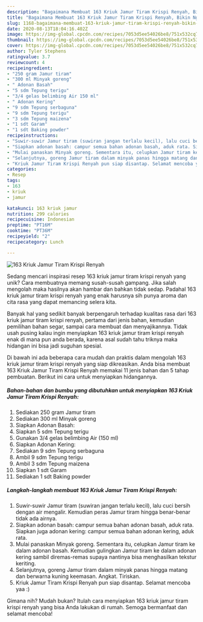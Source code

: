 ```yaml
---
description: "Bagaimana Membuat 163 Kriuk Jamur Tiram Krispi Renyah, Bikin Ngiler"
title: "Bagaimana Membuat 163 Kriuk Jamur Tiram Krispi Renyah, Bikin Ngiler"
slug: 1168-bagaimana-membuat-163-kriuk-jamur-tiram-krispi-renyah-bikin-ngiler
date: 2020-08-13T18:04:16.402Z
image: https://img-global.cpcdn.com/recipes/7053d5ee54026be8/751x532cq70/163-kriuk-jamur-tiram-krispi-renyah-foto-resep-utama.jpg
thumbnail: https://img-global.cpcdn.com/recipes/7053d5ee54026be8/751x532cq70/163-kriuk-jamur-tiram-krispi-renyah-foto-resep-utama.jpg
cover: https://img-global.cpcdn.com/recipes/7053d5ee54026be8/751x532cq70/163-kriuk-jamur-tiram-krispi-renyah-foto-resep-utama.jpg
author: Tyler Stephens
ratingvalue: 3.7
reviewcount: 4
recipeingredient:
- "250 gram Jamur tiram"
- "300 ml Minyak goreng"
- " Adonan Basah"
- "5 sdm Tepung terigu"
- "3/4 gelas belimbing Air 150 ml"
- " Adonan Kering"
- "9 sdm Tepung serbaguna"
- "9 sdm Tepung terigu"
- "3 sdm Tepung maizena"
- "1 sdt Garam"
- "1 sdt Baking powder"
recipeinstructions:
- "Suwir-suwir Jamur tiram (suwiran jangan terlalu kecil), lalu cuci bersih dengan air mengalir. Kemudian peras Jamur tiram hingga benar-benar tidak ada airnya."
- "Siapkan adonan basah: campur semua bahan adonan basah, aduk rata. Siapkan juga adonan kering: campur semua bahan adonan kering, aduk rata."
- "Mulai panaskan Minyak goreng. Sementara itu, celupkan Jamur tiram ke dalam adonan basah. Kemudian gulingkan Jamur tiram ke dalam adonan kering sambil diremas-remas supaya nantinya bisa menghasilkan tekstur keriting."
- "Selanjutnya, goreng Jamur tiram dalam minyak panas hingga matang dan berwarna kuning keemasan. Angkat. Tiriskan."
- "Kriuk Jamur Tiram Krispi Renyah pun siap disantap. Selamat mencoba yaa :)"
categories:
- Resep
tags:
- 163
- kriuk
- jamur

katakunci: 163 kriuk jamur 
nutrition: 299 calories
recipecuisine: Indonesian
preptime: "PT16M"
cooktime: "PT36M"
recipeyield: "2"
recipecategory: Lunch

---
```



![163 Kriuk Jamur Tiram Krispi Renyah](https://img-global.cpcdn.com/recipes/7053d5ee54026be8/751x532cq70/163-kriuk-jamur-tiram-krispi-renyah-foto-resep-utama.jpg)

Sedang mencari inspirasi resep 163 kriuk jamur tiram krispi renyah yang unik? Cara membuatnya memang susah-susah gampang. Jika salah mengolah maka hasilnya akan hambar dan bahkan tidak sedap. Padahal 163 kriuk jamur tiram krispi renyah yang enak harusnya sih punya aroma dan cita rasa yang dapat memancing selera kita.

Banyak hal yang sedikit banyak berpengaruh terhadap kualitas rasa dari 163 kriuk jamur tiram krispi renyah, pertama dari jenis bahan, kemudian pemilihan bahan segar, sampai cara membuat dan menyajikannya. Tidak usah pusing kalau ingin menyiapkan 163 kriuk jamur tiram krispi renyah enak di mana pun anda berada, karena asal sudah tahu triknya maka hidangan ini bisa jadi suguhan spesial.




Di bawah ini ada beberapa cara mudah dan praktis dalam mengolah 163 kriuk jamur tiram krispi renyah yang siap dikreasikan. Anda bisa membuat 163 Kriuk Jamur Tiram Krispi Renyah memakai 11 jenis bahan dan 5 tahap pembuatan. Berikut ini cara untuk menyiapkan hidangannya.

<!--inarticleads1-->

##### Bahan-bahan dan bumbu yang dibutuhkan untuk menyiapkan 163 Kriuk Jamur Tiram Krispi Renyah:

1. Sediakan 250 gram Jamur tiram
1. Sediakan 300 ml Minyak goreng
1. Siapkan  Adonan Basah:
1. Siapkan 5 sdm Tepung terigu
1. Gunakan 3/4 gelas belimbing Air (150 ml)
1. Siapkan  Adonan Kering:
1. Sediakan 9 sdm Tepung serbaguna
1. Ambil 9 sdm Tepung terigu
1. Ambil 3 sdm Tepung maizena
1. Siapkan 1 sdt Garam
1. Sediakan 1 sdt Baking powder




<!--inarticleads2-->

##### Langkah-langkah membuat 163 Kriuk Jamur Tiram Krispi Renyah:

1. Suwir-suwir Jamur tiram (suwiran jangan terlalu kecil), lalu cuci bersih dengan air mengalir. Kemudian peras Jamur tiram hingga benar-benar tidak ada airnya.
1. Siapkan adonan basah: campur semua bahan adonan basah, aduk rata. Siapkan juga adonan kering: campur semua bahan adonan kering, aduk rata.
1. Mulai panaskan Minyak goreng. Sementara itu, celupkan Jamur tiram ke dalam adonan basah. Kemudian gulingkan Jamur tiram ke dalam adonan kering sambil diremas-remas supaya nantinya bisa menghasilkan tekstur keriting.
1. Selanjutnya, goreng Jamur tiram dalam minyak panas hingga matang dan berwarna kuning keemasan. Angkat. Tiriskan.
1. Kriuk Jamur Tiram Krispi Renyah pun siap disantap. Selamat mencoba yaa :)




Gimana nih? Mudah bukan? Itulah cara menyiapkan 163 kriuk jamur tiram krispi renyah yang bisa Anda lakukan di rumah. Semoga bermanfaat dan selamat mencoba!
